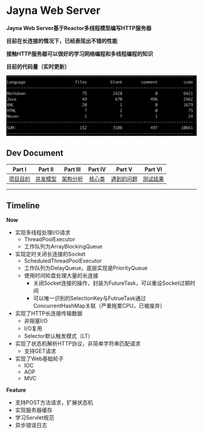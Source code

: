 # Jayna Web Server

**Jayna Web Server基于Reactor多线程模型编写HTTP服务器**

**目前在长连接的情况下，已经表现出不错的性能**

**接触HTTP服务器可以很好的学习网络编程和多线程编程的知识**

**目前的代码量（实时更新）**

![](./readme/picture/代码总量.png)

## Dev Document

| Part Ⅰ | Part Ⅱ | Part Ⅲ | Part Ⅳ | Part Ⅴ | Part Ⅵ | 
| :-----: | :-----: | :-----: | :-----: | :-----: | :-----: | 
| [项目目的](https://github.com/TTLIUJJ/Jayna/blob/master/%E9%A1%B9%E7%9B%AE%E7%9B%AE%E7%9A%84.md)  | [并发模型](https://github.com/TTLIUJJ/Jayna/blob/master/%E5%B9%B6%E5%8F%91%E6%A8%A1%E5%9E%8B.md)  | [架构分析](https://github.com/TTLIUJJ/Jayna/blob/master/%E6%9E%B6%E6%9E%84%E5%88%86%E6%9E%90.md)  | [核心类](https://github.com/TTLIUJJ/Jayna/blob/master/%E6%A0%B8%E5%BF%83%E7%B1%BB.md)  | [遇到的问题](https://github.com/TTLIUJJ/Jayna/blob/master/%E9%81%87%E5%88%B0%E7%9A%84%E9%97%AE%E9%A2%98.md)  | [测试结果](https://github.com/TTLIUJJ/Jayna/blob/master/%E6%B5%8B%E8%AF%95%E7%BB%93%E6%9E%9C.md)  | 

---


## Timeline

**Now**

- 实现多线程处理I/O请求
	- ThreadPoolExecutor
	- 工作队列为ArrayBlockingQueue
- 实现定时关闭长连接的Socket
	- ScheduledThreadPoolExecutor
	- 工作队列为DelayQueue，底层实现是PriorityQueue
	- 使用时间轮盘处理大量的长连接
		* 关闭Socket连接的操作，封装为FutureTask，可以重设Socket过期时间
		* 可以唯一识别的SelectionKey与FutrueTask通过ConcurrentHashMap关联（严重拖累CPU，已被废弃）
- 实现了HTTP长连接传输数据
	- 非阻塞I/O
	- I/O复用
	- Selector默认触发模式（LT）
- 实现了状态机解析HTTP协议，非简单字符串匹配请求
	- 支持GET请求
- 实现了Web基础轮子
	- IOC
	- AOP
	- MVC
	
**Feature**

- 支持POST方法请求，扩展状态机
- 实现服务器缓存
- 学习Servlet规范
- 异步错误日志